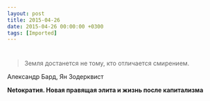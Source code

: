 ```yaml
---
layout: post
title: 2015-04-26
date: 2015-04-26 00:00:00 +0300
tags: [Imported]
---
```

# 

> Земля достанется не тому, кто отличается смирением.

Александр Бард, Ян Зодерквист

**Netократия. Новая правящая элита и жизнь после капитализма**